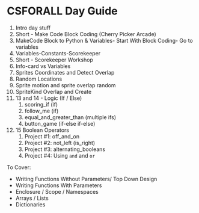 # CSFORALL Day Guide

1. Intro day stuff
2. Short - Make Code Block Coding (Cherry Picker Arcade)
3. MakeCode Block to Python & Variables- Start With Block Coding- Go to variables
4. Variables-Constants-Scorekeeper
5. Short - Scorekeeper Workshop
6. Info-card vs Variables
7. Sprites Coordinates and Detect Overlap
8. Random Locations
9. Sprite motion and sprite overlap random
10. SpriteKind Overlap and Create
11. 13 and 14 - Logic (If / Else)
    1. scoring_if (if)
    2. follow_me (if)
    3. equal_and_greater_than (multiple ifs)
    4. button_game (if-else if-else)
12. 15 Boolean Operators
    1. Project #1: off_and_on
    2. Project #2: not_left (is_right)
    3. Project #3: alternating_booleans
    4. Project #4: Using `and` and `or`

To Cover:

* Writing Functions Without Parameters/ Top Down Design
* Writing Functions With Parameters
* Enclosure / Scope / Namespaces
* Arrays / Lists
* Dictionaries

